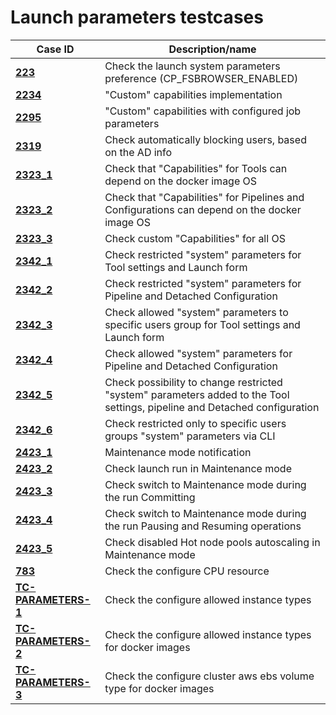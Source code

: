 # Launch parameters testcases

| Case ID | Description/name |
|---|---|
| [**223**](223.md) | Check the launch system parameters preference (CP_FSBROWSER_ENABLED) |
| [**2234**](2234.md) | "Custom" capabilities implementation |
| [**2295**](2295.md) | "Custom" capabilities with configured job parameters |
| [**2319**](2319.md) | Check automatically blocking users, based on the AD info |
| [**2323_1**](2323/2323_1.md) | Check that "Capabilities" for Tools can depend on the docker image OS |
| [**2323_2**](2323/2323_2.md) | Check that "Capabilities" for Pipelines and Configurations can depend on the docker image OS |
| [**2323_3**](2323/2323_3.md) | Check custom "Capabilities" for all OS |
| [**2342_1**](2342/2342_1.md) | Check restricted "system" parameters for Tool settings and Launch form |
| [**2342_2**](2342/2342_2.md) | Check restricted "system" parameters for Pipeline and Detached Configuration |
| [**2342_3**](2342/2342_3.md) | Check allowed "system" parameters to specific users group for Tool settings and Launch form |
| [**2342_4**](2342/2342_4.md) | Check allowed "system" parameters for Pipeline and Detached Configuration |
| [**2342_5**](2342/2342_5.md) | Check possibility to change restricted "system" parameters added to the Tool settings, pipeline and Detached configuration |
| [**2342_6**](2342/2342_6.md) | Check restricted only to specific users groups "system" parameters via CLI |
| [**2423_1**](2423/2423_1.md) | Maintenance mode notification |
| [**2423_2**](2423/2423_2.md) | Check launch run in Maintenance mode |
| [**2423_3**](2423/2423_3.md) | Check switch to Maintenance mode during the run Committing |
| [**2423_4**](2423/2423_4.md) | Check switch to Maintenance mode during the run Pausing and Resuming operations |
| [**2423_5**](2423/2423_5.md) | Check disabled Hot node pools autoscaling in Maintenance mode |
| [**783**](783.md) | Check the configure CPU resource |
| [**TC-PARAMETERS-1**](TC-PARAMETERS-1.md) | Check the configure allowed instance types |
| [**TC-PARAMETERS-2**](TC-PARAMETERS-2.md) | Check the configure allowed instance types for docker images |
| [**TC-PARAMETERS-3**](TC-PARAMETERS-3.md) | Check the configure cluster aws ebs volume type for docker images |
